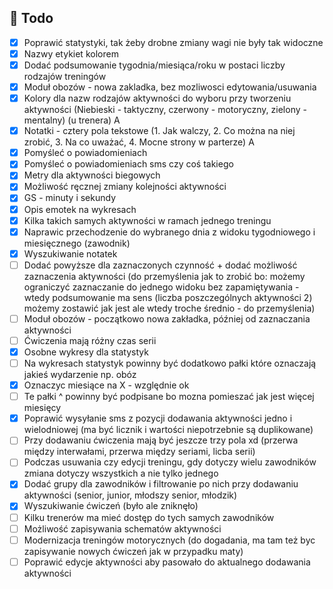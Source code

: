 ## :construction_worker: Todo

- [x] Poprawić statystyki, tak żeby drobne zmiany wagi nie były tak widoczne
- [X] Nazwy etykiet kolorem  
- [X] Dodać podsumowanie tygodnia/miesiąca/roku w postaci liczby rodzajów treningów
- [X] Moduł obozów - nowa zakladka, bez mozliwosci edytowania/usuwania
- [x] Kolory dla nazw rodzajów aktywności do wyboru przy tworzeniu aktywności (Niebieski - taktyczny, czerwony - motoryczny, zielony - mentalny)  (u trenera) A
- [X] Notatki - cztery pola tekstowe (1. Jak walczy, 2. Co można na niej zrobić, 3. Na co uważać, 4. Mocne strony w parterze)                     A
- [X] Pomyśleć o powiadomieniach
- [X] Pomyśleć o powiadomieniach sms czy coś takiego
- [X] Metry dla aktywności biegowych
- [X] Możliwość ręcznej zmiany kolejności aktywności
- [X] GS - minuty i sekundy
- [X] Opis emotek na wykresach
- [X] Kilka takich samych aktywności w ramach jednego treningu
- [X] Naprawic przechodzenie do wybranego dnia z widoku tygodniowego i miesięcznego (zawodnik)
- [X] Wyszukiwanie notatek
- [ ] Dodać powyższe dla zaznaczonych czynność + dodać możliwość zaznaczenia aktywności (do przemyślenia jak to zrobić bo: możemy ograniczyć zaznaczanie do jednego widoku bez zapamiętywania - wtedy podsumowanie ma sens (liczba poszczególnych aktywności 2) możemy zostawić jak jest ale wtedy troche średnio - do przemyślenia)
- [ ] Moduł obozów - początkowo nowa zakładka, później od zaznaczania aktywności
- [ ] Ćwiczenia mają różny czas serii
- [X] Osobne wykresy dla statystyk
- [ ] Na wykresach statystyk powinny być dodatkowo pałki które oznaczają jakieś wydarzenie np. obóz
- [x] Oznaczyc miesiące na X  - względnie ok
- [ ] Te pałki ^ powinny być podpisane bo mozna pomieszać jak jest więcej miesięcy
- [X] Poprawić wysyłanie sms z pozycji dodawania aktywności jedno i wielodniowej (ma być licznik i wartości niepotrzebnie są duplikowane)
- [ ] Przy dodawaniu ćwiczenia mają być jeszcze trzy pola xd (przerwa między interwałami, przerwa między seriami, licba serii)
- [ ] Podczas usuwania czy edycji treningu, gdy dotyczy wielu zawodników zmiana dotyczy wszystkich a nie tylko jednego
- [X] Dodać grupy dla zawodników i filtrowanie po nich przy dodawaniu aktywności (senior, junior, młodszy senior, młodzik)
- [X] Wyszukiwanie ćwiczeń (było ale zniknęło)
- [ ] Kilku trenerów ma mieć dostęp do tych samych zawodników
- [ ] Możliwość zapisywania schematów aktywności
- [ ] Modernizacja treningów motorycznych (do dogadania, ma tam też byc zapisywanie nowych ćwiczeń jak w przypadku maty)
- [ ] Poprawić edycje aktywności aby pasowało do aktualnego dodawania aktywności
